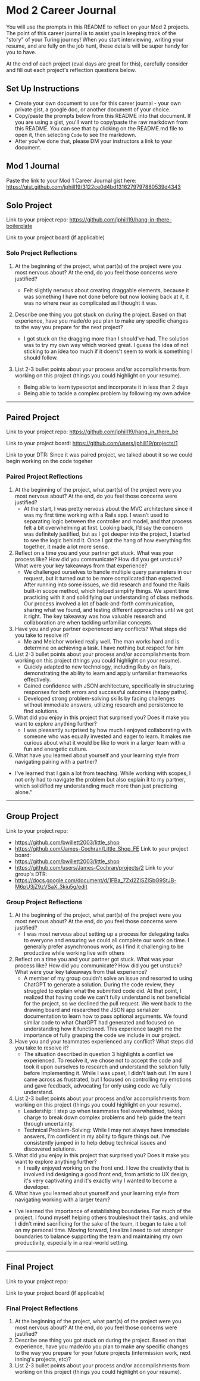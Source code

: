 # Mod 2 Career Journal
You will use the prompts in this README to reflect on your Mod 2 projects.  The point of this career journal is to assist you in keeping track of the "story" of your Turing journey! When you start interviewing, writing your resume, and are fully on the job hunt, these details will be super handy for you to have. 

At the end of each project (eval days are great for this), carefully consider and fill out each project's reflection questions below.

## Set Up Instructions
- Create your own document to use for this career journal - your own private gist, a google doc, or another document of your choice.
- Copy/paste the prompts below from this README into that document.  If you are using a gist, you'll want to copy/paste the raw markdown from this README.  You can see that by clicking on the README.md file to open it, then selecting `Code` to see the markdown.
- After you've done that, please DM your instructors a link to your document. 

## Mod 1 Journal
Paste the link to your Mod 1 Career Journal gist here: https://gist.github.com/jphill19/3122ce0d4bd1316279797880539d4343

## Solo Project

Link to your project repo: https://github.com/jphill19/hang-in-there-boilerplate

Link to your project board (if applicable)

### Solo Project Reflections

1. At the beginning of the project, what part(s) of the project were you most nervous about? At the end, do you feel those concerns were justified?
   - Felt slightly nervous about creating draggable elements, because it was something I have not done before but now looking back at it, it was no where near as complicated as I thought it was.

3. Describe one thing you got stuck on during the project. Based on that experience, have you made/do you plan to make any specific changes to the way you prepare for the next project?
   - I got stuck on the dragging more than I should've had. The solution was to try my own way which worked great. I guess the idea of not sticking to an idea too much if it doens't seem to work is something I should follow.
5. List 2-3 bullet points about your process and/or accomplishments from working on this project (things you could highlight on your resume).
   - Being able to learn typescript and incorporate it in less than 2 days
   - Being able to tackle a complex problem by following my own advice


---


## Paired Project

Link to your project repo: https://github.com/jphill19/hang_in_there_be

Link to your project board: https://github.com/users/jphill19/projects/1

Link to your DTR: Since it was paired project, we talked about it so we could begin working on the code togeher

### Paired Project Reflections

1. At the beginning of the project, what part(s) of the project were you most nervous about? At the end, do you feel those concerns were justified?
   - At the start, I was pretty nervous about the MVC architecture since it was my first time working with a Rails app. I wasn’t used to separating logic between the controller and model, and that process felt a bit overwhelming at first. Looking back, I’d say the concern was definitely justified, but as I got deeper into the project, I started to see the logic behind it. Once I got the hang of how everything fits together, it made a lot more sense.
3. Reflect on a time you and your partner got stuck. What was your process like? How did you communicate? How did you get unstuck?  What were your key takeaways from that experience?
   - We challenged ourselves to handle multiple query parameters in our request, but it turned out to be more complicated than expected. After running into some issues, we did research and found the Rails built-in scope method, which helped simplify things. We spent time practicing with it and solidifying our understanding of class methods. Our process involved a lot of back-and-forth communication, sharing what we found, and testing different approaches until we got it right. The key takeaway was how valuable research and collaboration are when tackling unfamiliar concepts.
5. Have you and your partner experienced any conflicts? What steps did you take to resolve it?
   - Me and Melchor worked really well. The man works hard and is determine on achieving a task. I have nothing but respect for him
7. List 2-3 bullet points about your process and/or accomplishments from working on this project (things you could highlight on your resume).
   - Quickly adapted to new technology, including Ruby on Rails, demonstrating the ability to learn and apply unfamiliar frameworks effectively.
   - Gained confidence with JSON architecture, specifically in structuring responses for both errors and successful outcomes (happy paths).
   - Developed strong problem-solving skills by facing challenges without immediate answers, utilizing research and persistence to find solutions.
9. What did you enjoy in this project that surprised you? Does it make you want to explore anything further?
   - I was pleasantly surprised by how much I enjoyed collaborating with someone who was equally invested and eager to learn. It makes me curious about what it would be like to work in a larger team with a fun and energetic culture.
11. What have you learned about yourself and your learning style from navigating pairing with a partner?
   - I've learned that I gain a lot from teaching. While working with scopes, I not only had to navigate the problem but also explain it to my partner, which solidified my understanding much more than just practicing alone."
---


## Group Project

Link to your project repo:
   - https://github.com/bwillett2003/little_shop
   - https://github.com/James-Cochran/Little_Shop_FE
Link to your project board:
   - https://github.com/bwillett2003/little_shop
   - https://github.com/users/James-Cochran/projects/2
Link to your group's DTR:
- https://docs.google.com/document/d/1FBa_7Zxl2ZlSZISbG9StJB-M6pU3jZ9zVSaX_3kiu5g/edit
### Group Project Reflections
   
    
1. At the beginning of the project, what part(s) of the project were you most nervous about? At the end, do you feel those concerns were justified?
   -  I was most nervous about setting up a process for delegating tasks to everyone and ensuring we could all complete our work on time. I generally prefer asynchronous work, as I find it challenging to be productive while working live with others
3. Reflect on a time you and your partner got stuck. What was your process like? How did you communicate? How did you get unstuck?  What were your key takeaways from that experience?
   - A member of my group couldn't solve an issue and resorted to using ChatGPT to generate a solution. During the code review, they struggled to explain what the submitted code did. At that point, I realized that having code we can't fully understand is not beneficial for the project, so we declined the pull request. We went back to the drawing board and researched the JSON app serializer documentation to learn how to pass optional arguments. We found similar code to what ChatGPT had generated and focused on understanding how it functioned. This experience taught me the importance of fully grasping the code we include in our project.
5. Have you and your teammates experienced any conflict? What steps did you take to resolve it?
   - The situation described in question 3 highlights a conflict we experienced. To resolve it, we chose not to accept the code and took it upon ourselves to research and understand the solution fully before implementing it. While I was upset, I didn't lash out. I’m sure I came across as frustrated, but I focused on controlling my emotions and gave feedback, advocating for only using code we fully understand.
7. List 2-3 bullet points about your process and/or accomplishments from working on this project (things you could highlight on your resume).
   - Leadership: I step up when teammates feel overwhelmed, taking charge to break down complex problems and help guide the team through uncertainty.
   - Technical Problem-Solving: While I may not always have immediate answers, I’m confident in my ability to figure things out. I’ve consistently jumped in to help debug technical issues and discovered solutions.
9. What did you enjoy in this project that surprised you? Does it make you want to explore anything further?
   - I really enjoyed working on the front end. I love the creativity that is involved ind designing a good front end, from artistic to UX design, it's very captivating and it's exactly why I wanted to become a developer.
11. What have you learned about yourself and your learning style from navigating working with a larger team?
   - I’ve learned the importance of establishing boundaries. For much of the project, I found myself helping others troubleshoot their tasks, and while I didn’t mind sacrificing for the sake of the team, it began to take a toll on my personal time. Moving forward, I realize I need to set stronger boundaries to balance supporting the team and maintaining my own productivity, especially in a real-world setting.
    
---

## Final Project

Link to your project repo:

Link to your project board (if applicable)

### Final Project Reflections

1. At the beginning of the project, what part(s) of the project were you most nervous about? At the end, do you feel those concerns were justified? 
2. Describe one thing you got stuck on during the project. Based on that experience, have you made/do you plan to make any specific changes to the way you prepare for your future projects (intermission work, next inning's projects, etc)?
3. List 2-3 bullet points about your process and/or accomplishments from working on this project (things you could highlight on your resume). 

